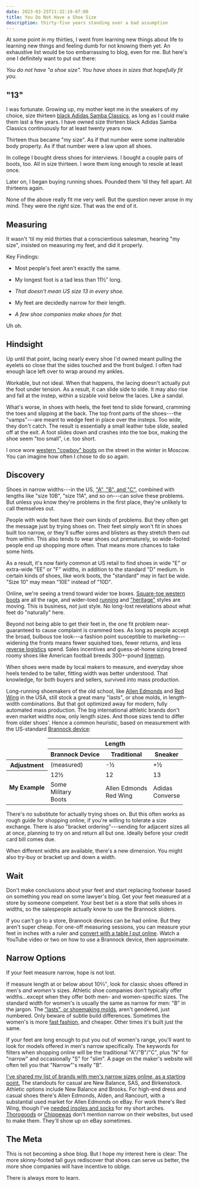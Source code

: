 ```yaml
---
date: 2023-03-25T11:32:19-07:00
title: You Do Not Have a Shoe Size
description: thirty-five years standing over a bad assumption
---
```


At some point in my thirties, I went from learning new things about life to learning new things and feeling dumb for not knowing them yet.  An exhaustive list would be too embarrassing to blog, even for me.  But here's one I definitely want to put out there:

_You do not have "a shoe size".  You have shoes in sizes that hopefully fit you._

## "13"

I was fortunate.  Growing up, my mother kept me in the sneakers of my choice, size thirteen [black Adidas Samba Classics](https://www.adidas.com/us/samba-classic/034563.html), as long as I could make them last a few years.  I have owned size thirteen black Adidas Samba Classics continuously for at least twenty years now.

Thirteen thus became "my size".  As if that number were some inalterable body property.  As if that number were a law upon all shoes.

In college I bought dress shoes for interviews.  I bought a couple pairs of boots, too.  All in size thirteen.  I wore them long enough to resole at least once.

Later on, I began buying running shoes.  Pounded them 'til they fell apart.  All thirteens again.

None of the above really fit me very well.  But the question never arose in my mind.  They were the _right_ size.  That was the end of it.

## Measuring

It wasn't 'til my mid thirties that a conscientious salesman, hearing "my size", insisted on measuring my feet, and did it properly.

Key Findings:

- Most people's feet aren't exactly the same.

- My longest foot is a tad less than 11½″ long.

- _That doesn't mean US size 13 in every shoe._

- My feet are decidedly narrow for their length.

- _A few shoe companies make shoes for that._

Uh oh.

## Hindsight

Up until that point, lacing nearly every shoe I'd owned meant pulling the eyelets so close that the sides touched and the front bulged.  I often had enough lace left over to wrap around my ankles.

Workable, but not ideal.  When that happens, the lacing doesn't actually put the foot under tension.  As a result, it can slide side to side.  It may also rise and fall at the instep, within a sizable void below the laces.  Like a sandal.

What's worse, in shoes with heels, the feet tend to slide forward, cramming the toes and slipping at the back.  The top front parts of the shoes---the "vamps"---are meant to wedge feet in place over the insteps.  Too wide, they don't catch.  The result is essentially a small leather tube slide, sealed off at the exit.  A foot slides down and crashes into the toe box, making the shoe seem "too small", i.e. too short.

I once wore [western "cowboy" boots](https://en.wikipedia.org/wiki/Cowboy_boot) on the street in the winter in Moscow.  You can imagine how often I chose to do so again.

## Discovery

Shoes in narrow widths---in the US, ["A", "B", and "C"](https://narrowwidthshoes.kemitchell.com/sizing), combined with lengths like "size 10B", "size 11A", and so on---can solve these problems.  But unless you know they're problems in the first place, they're unlikely to call themselves out.

People with wide feet have their own kinds of problems.  But they often get the message just by trying shoes on.  Their feet simply won't fit in shoes built too narrow, or they'll suffer sores and blisters as they stretch them out from within.  This also tends to wear shoes out prematurely, so wide-footed people end up shopping more often.  That means more chances to take some hints.

As a result, it's now fairly common at US retail to find shoes in wide "E" or extra-wide "EE" or "F" widths, in addition to the standard "D" medium.  In certain kinds of shoes, like work boots, the "standard" may in fact be wide.  "Size 10" may mean "10E" instead of "10D".

Online, we're seeing a trend toward wider toe boxes.  [Square-toe western boots](https://www.ariat.com/RAMBLER_M_FOO.html) are all the rage, and wider-toed [running](https://www.altrarunning.com/) and ["heritage"](https://www.redwingshoes.com/heritage/mens/iron-ranger/Iron-Ranger-08111.html?cgid=mens-iron-ranger) styles are moving.  This is business, not just style.  No long-lost revelations about what feet do "naturally" here.

Beyond not being able to get their feet in, the one fit problem near-guaranteed to cause complaint is crammed toes.  As long as people accept the broad, bulbous toe look---a fashion point susceptible to marketing---widening the fronts means fewer squished toes, fewer returns, and less [reverse logistics](https://en.wikipedia.org/wiki/Reverse_logistics) spend.  Sales incentives and guess-at-home sizing breed roomy shoes like American football breeds 300+-pound [linemen](https://en.wikipedia.org/wiki/Defensive_tackle).

When shoes were made by local makers to measure, and everyday shoe heels tended to be taller, fitting width was better understood.  That knowledge, for both buyers and sellers, survived into mass production.

Long-running shoemakers of the old school, like [Allen Edmonds](https://www.allenedmonds.com/product/mens-park-avenue-cap-toe-oxford-dress-shoe-3023014) and [Red Wing](https://www.redwingshoes.com/work/mens/soft-toe/Traction-Tred-10877.html) in the USA, still stock a great many "lasts", or shoe molds, in length-width combinations.  But that got optimized away for modern, fully automated mass production.  The big international athletic brands don't even market widths now, only length sizes.  And those sizes tend to differ from older shoes'.  Hence a common heuristic, based on measurement with the US-standard [Brannock device](https://brannock.com/):

<table>
  <thead>
    <tr>
      <td rowspan="2"></td>
      <th colspan="3">Length</th>
    </tr>
    <tr>
      <th>Brannock Device</th>
      <th>Traditional</th>
      <th>Sneaker</th>
    </tr>
  </thead>
  <tr>
    <th>Adjustment</th>
    <td>(measured)</td>
    <td>-½</td>
    <td>+½</td>
  </tr>
  <tr>
    <th rowspan="2">My Example</th>
    <td>12½</td>
    <td>12</td>
    <td>13</td>
  </tr>
  <tr>
    <td>Some<br>Military<br>Boots</td>
    <td>Allen Edmonds<br>
    Red Wing</td>
    <td>Adidas<br>
    Converse</td>
  </tr>
</table>

There's no substitute for actually trying shoes on.  But this often works as rough guide for shopping online, if you're willing to tolerate a size exchange.  There is also "bracket ordering"---sending for adjacent sizes all at once, planning to try on and return all but one.  Ideally before your credit card bill comes due.

When different widths are available, there's a new dimension.  You might also try-buy or bracket up and down a width.

## Wait

Don't make conclusions about your feet and start replacing footwear based on something you read on some lawyer's blog.  Get your feet measured at a store by someone competent.  Your best bet is a store that sells shoes in widths, so the salespeople actually know to use the Brannock sliders.

If you can't go to a store, Brannock devices can be had online.  But they aren't super cheap.  For one-off measuring sessions, you can measure your feet in inches with a ruler and [convert with a table I put online](https://narrowwidthshoes.kemitchell.com/sizing).  Watch a YouTube video or two on how to use a Brannock device, then approximate.


## Narrow Options

If your feet measure narrow, hope is not lost.

If measure length at or below about 10⅔″, look for classic shoes offered in men's _and women's_ sizes.  Athletic shoe companies don't typically offer widths...except when they offer both men- and women-specific sizes.  The standard width for women's is usually the same as narrow for men: "B" in the jargon.  The ["lasts", or shoemaking molds](https://en.wikipedia.org/wiki/Last), aren't gendered, just numbered.  Only beware of subtle build differences.  Sometimes the women's is more [fast fashion](https://en.wikipedia.org/wiki/Fast_fashion), and cheaper.  Other times it's built just the same.

If your feet are long enough to put you out of women's range, you'll want to look for models offered in men's narrow specifically.  The keywords for filters when shopping online will be the traditional "A"/"B"/"C", plus "N" for "narrow" and occasionally "S" for "slim".  A page on the maker's website will often tell you that "Narrow"'s really "B".

[I've shared my list of brands with men's narrow sizes online, as a starting point.](https://narrowwidthshoes.kemitchell.com/)  The standouts for casual are New Balance, SAS, and Birkenstock.  Athletic options include New Balance and Brooks.  For high-end dress and casual shoes there's Allen Edmonds, Alden, and Rancourt, with a substantial used market for Allen Edmonds on eBay.  For work there's Red Wing, though I've [needed insoles and socks](https://narrowwidthshoes.kemitchell.com/making-do) for my short arches.  [Thorogoods](https://thorogoodusa.com/) or [Chippewas](http://www.chippewaboots.com/) don't mention narrow on their websites, but used to make them.  They'll show up on eBay sometimes.

## The Meta

This is not becoming a shoe blog.  But I hope my interest here is clear: The more skinny-footed tall guys rediscover that shoes can serve us better, the more shoe companies will have incentive to oblige.

There is always more to learn.
